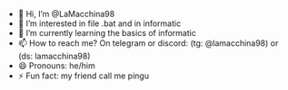 - 👋 Hi, I’m @LaMacchina98
- 👀 I’m interested in file .bat and in informatic
- 🌱 I’m currently learning the basics of informatic
- 📫 How to reach me? On telegram or discord: (tg: @lamacchina98) or (ds: lamacchina98)
- 😄 Pronouns: he/him
- ⚡ Fun fact: my friend call me pingu

<!---
LaMacchina98/LaMacchina98 is a ✨ special ✨ repository because its `README.md` (this file) appears on your GitHub profile.
You can click the Preview link to take a look at your changes.
--->
